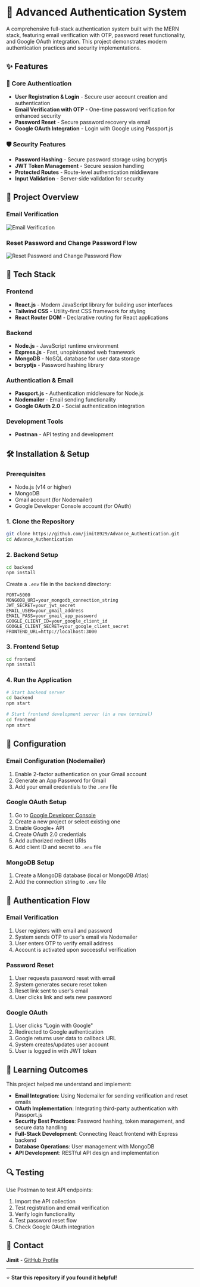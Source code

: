 # 🔐 Advanced Authentication System

A comprehensive full-stack authentication system built with the MERN stack, featuring email verification with OTP, password reset functionality, and Google OAuth integration. This project demonstrates modern authentication practices and security implementations.

## ✨ Features

### 🔑 Core Authentication
- **User Registration & Login** - Secure user account creation and authentication
- **Email Verification with OTP** - One-time password verification for enhanced security
- **Password Reset** - Secure password recovery via email
- **Google OAuth Integration** - Login with Google using Passport.js

### 🛡️ Security Features
- **Password Hashing** - Secure password storage using bcryptjs
- **JWT Token Management** - Secure session handling
- **Protected Routes** - Route-level authentication middleware
- **Input Validation** - Server-side validation for security

## 📸 Project Overview

### Email Verification
![Email Verification](./Frontend/src/assets/Email_Verification.png)


### Reset Password and Change Password Flow
![Reset Password and Change Password Flow](./Frontend/src/assets/reset_change_password.png)



## 🚀 Tech Stack

### Frontend
- **React.js** - Modern JavaScript library for building user interfaces
- **Tailwind CSS** - Utility-first CSS framework for styling
- **React Router DOM** - Declarative routing for React applications

### Backend
- **Node.js** - JavaScript runtime environment
- **Express.js** - Fast, unopinionated web framework
- **MongoDB** - NoSQL database for user data storage
- **bcryptjs** - Password hashing library

### Authentication & Email
- **Passport.js** - Authentication middleware for Node.js
- **Nodemailer** - Email sending functionality
- **Google OAuth 2.0** - Social authentication integration

### Development Tools
- **Postman** - API testing and development



## 🛠️ Installation & Setup

### Prerequisites
- Node.js (v14 or higher)
- MongoDB
- Gmail account (for Nodemailer)
- Google Developer Console account (for OAuth)

### 1. Clone the Repository
```bash
git clone https://github.com/jimit8929/Advance_Authentication.git
cd Advance_Authentication
```

### 2. Backend Setup
```bash
cd backend
npm install
```

Create a `.env` file in the backend directory:
```env
PORT=5000
MONGODB_URI=your_mongodb_connection_string
JWT_SECRET=your_jwt_secret
EMAIL_USER=your_gmail_address
EMAIL_PASS=your_gmail_app_password
GOOGLE_CLIENT_ID=your_google_client_id
GOOGLE_CLIENT_SECRET=your_google_client_secret
FRONTEND_URL=http://localhost:3000
```

### 3. Frontend Setup
```bash
cd frontend
npm install
```

### 4. Run the Application
```bash
# Start backend server
cd backend
npm start

# Start frontend development server (in a new terminal)
cd frontend
npm start
```

## 🔧 Configuration

### Email Configuration (Nodemailer)
1. Enable 2-factor authentication on your Gmail account
2. Generate an App Password for Gmail
3. Add your email credentials to the `.env` file

### Google OAuth Setup
1. Go to [Google Developer Console](https://console.developers.google.com/)
2. Create a new project or select existing one
3. Enable Google+ API
4. Create OAuth 2.0 credentials
5. Add authorized redirect URIs
6. Add client ID and secret to `.env` file

### MongoDB Setup
1. Create a MongoDB database (local or MongoDB Atlas)
2. Add the connection string to `.env` file




## 🔄 Authentication Flow

### Email Verification
1. User registers with email and password
2. System sends OTP to user's email via Nodemailer
3. User enters OTP to verify email address
4. Account is activated upon successful verification

### Password Reset
1. User requests password reset with email
2. System generates secure reset token
3. Reset link sent to user's email
4. User clicks link and sets new password

### Google OAuth
1. User clicks "Login with Google"
2. Redirected to Google authentication
3. Google returns user data to callback URL
4. System creates/updates user account
5. User is logged in with JWT token



## 🎯 Learning Outcomes

This project helped me understand and implement:

- **Email Integration**: Using Nodemailer for sending verification and reset emails
- **OAuth Implementation**: Integrating third-party authentication with Passport.js
- **Security Best Practices**: Password hashing, token management, and secure data handling
- **Full-Stack Development**: Connecting React frontend with Express backend
- **Database Operations**: User management with MongoDB
- **API Development**: RESTful API design and implementation


## 🔍 Testing

Use Postman to test API endpoints:
1. Import the API collection
2. Test registration and email verification
3. Verify login functionality
4. Test password reset flow
5. Check Google OAuth integration



## 📧 Contact

**Jimit** - [GitHub Profile](https://github.com/jimit8929)

---



⭐ **Star this repository if you found it helpful!**